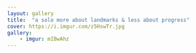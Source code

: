 ```yaml
---
layout: gallery
title:  "a solo more about landmarks & less about progress"
cover: https://i.imgur.com/z5HswTr.jpg
gallery:
    - imgur: mIBwAhz
---
```

